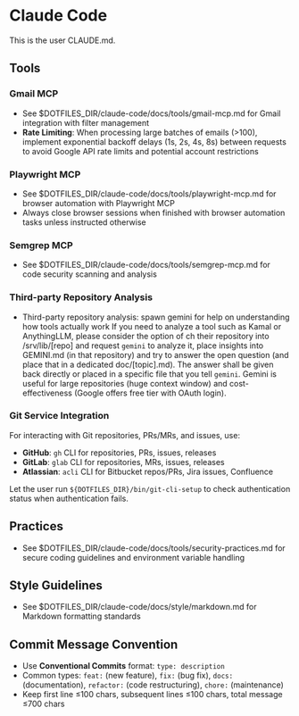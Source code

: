 # Claude Code

This is the user CLAUDE.md.

## Tools

### Gmail MCP
- See $DOTFILES_DIR/claude-code/docs/tools/gmail-mcp.md for Gmail integration with filter management
- **Rate Limiting**: When processing large batches of emails (>100), implement exponential backoff delays (1s, 2s, 4s, 8s) between requests to avoid Google API rate limits and potential account restrictions

### Playwright MCP
- See $DOTFILES_DIR/claude-code/docs/tools/playwright-mcp.md for browser automation with Playwright MCP
- Always close browser sessions when finished with browser automation tasks unless instructed otherwise

### Semgrep MCP
- See $DOTFILES_DIR/claude-code/docs/tools/semgrep-mcp.md for code security scanning and analysis

### Third-party Repository Analysis
- Third-party repository analysis: spawn gemini for help on understanding how tools actually work
  If you need to analyze a tool such as Kamal or AnythingLLM, please consider the option of ch
  their repository into /srv/lib/[repo] and request `gemini` to analyze it, place
  insights into GEMINI.md (in that repository) and try to answer the open
  question (and place that in a dedicated doc/[topic].md). The answer shall be
  given back directly or placed in a specific file that you tell `gemini`.
  Gemini is useful for large repositories (huge context window) and cost-effectiveness 
  (Google offers free tier with OAuth login).

### Git Service Integration
For interacting with Git repositories, PRs/MRs, and issues, use:
- **GitHub**: `gh` CLI for repositories, PRs, issues, releases
- **GitLab**: `glab` CLI for repositories, MRs, issues, releases  
- **Atlassian**: `acli` CLI for Bitbucket repos/PRs, Jira issues, Confluence

Let the user run `${DOTFILES_DIR}/bin/git-cli-setup` to check authentication status when authentication fails.

## Practices
- See $DOTFILES_DIR/claude-code/docs/tools/security-practices.md for secure coding
  guidelines and environment variable handling

## Style Guidelines
- See $DOTFILES_DIR/claude-code/docs/style/markdown.md for Markdown formatting standards

## Commit Message Convention
- Use **Conventional Commits** format: `type: description`
- Common types: `feat:` (new feature), `fix:` (bug fix), `docs:` (documentation), `refactor:` (code restructuring), `chore:` (maintenance)
- Keep first line ≤100 chars, subsequent lines ≤100 chars, total message ≤700 chars
